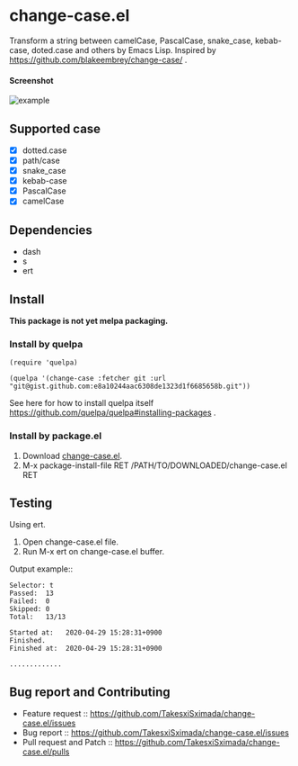 # change-case.el

Transform a string between camelCase, PascalCase, snake_case, kebab-case, doted.case and others by Emacs Lisp. Inspired by https://github.com/blakeembrey/change-case/ .
#### Screenshot

![example](https://media.giphy.com/media/fW4lOLLIfCk7OleiyW/source.gif "example")

## Supported case

- [x] dotted.case
- [x] path/case
- [x] snake_case
- [x] kebab-case
- [x] PascalCase
- [x] camelCase

## Dependencies

- dash
- s
- ert

## Install

**This package is not yet melpa packaging.**

### Install by quelpa

```
(require 'quelpa)

(quelpa '(change-case :fetcher git :url "git@gist.github.com:e8a10244aac6308de1323d1f6685658b.git"))
```

See here for how to install quelpa itself https://github.com/quelpa/quelpa#installing-packages .

### Install by package.el

1. Download [change-case.el](https://gist.githubusercontent.com/sximada/819e066481b57f8ea6e5a8ec92fb9c27/raw/9bbd7c116540133b945bc70e9fb38912fa8a72ff/change-case.el).
2. M-x package-install-file RET /PATH/TO/DOWNLOADED/change-case.el RET

## Testing

Using ert.

1. Open change-case.el file.
2. Run M-x ert on change-case.el buffer.

Output example::
```
Selector: t
Passed:  13
Failed:  0
Skipped: 0
Total:   13/13

Started at:   2020-04-29 15:28:31+0900
Finished.
Finished at:  2020-04-29 15:28:31+0900

.............
```

## Bug report and Contributing

- Feature request :: https://github.com/TakesxiSximada/change-case.el/issues
- Bug report :: https://github.com/TakesxiSximada/change-case.el/issues
- Pull request and Patch :: https://github.com/TakesxiSximada/change-case.el/pulls
